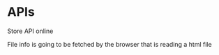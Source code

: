 # APIs
Store API online

File info is going to be fetched by the browser that is reading a html file
